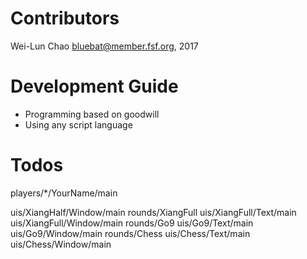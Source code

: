 Contributors
============
Wei-Lun Chao <bluebat@member.fsf.org>, 2017

Development Guide
=================
* Programming based on goodwill
* Using any script language

Todos
=====
players/*/YourName/main

uis/XiangHalf/Window/main
rounds/XiangFull
uis/XiangFull/Text/main
uis/XiangFull/Window/main
rounds/Go9
uis/Go9/Text/main
uis/Go9/Window/main
rounds/Chess
uis/Chess/Text/main
uis/Chess/Window/main
